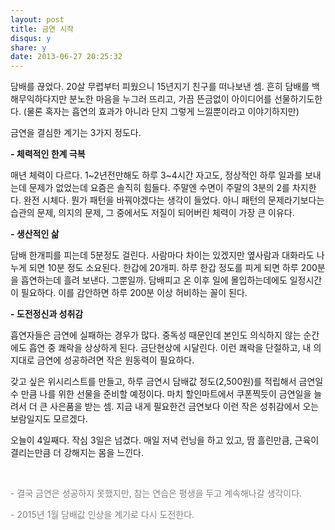 ```yaml
---
layout: post
title: 금연 시작 
disqus: y
share: y
date: 2013-06-27 20:25:32
---
```


담배를 끊었다. 20살 무렵부터 피웠으니 15년지기 친구를 떠나보낸 셈. 흔히 담배를 백해무익하다지만 분노한 마음을 누그러 뜨리고, 가끔 뜬금없이 아이디어를 선물하기도한다. (물론 혹자는 흡연의 효과가 아니라 단지 그렇게 느낄뿐이라고 이야기하지만)

금연을 결심한 계기는 3가지 정도다. 

**- 체력적인 한계 극복**

매년 체력이 다르다. 1~2년전만해도 하루 3~4시간 자고도, 정상적인 하루 일과를 보내는데 문제가 없었는데 요즘은 솔직히 힘들다. 
주말엔 수면이 주말의 3분의 2를 차지한다. 완전 시체다. 뭔가 패턴을 바꿔야겠다는 생각이 들었다. 아니 패턴의 문제라기보다는 습관의 문제, 의지의 문제, 그 중에서도 저질이 되어버린 체력이 가장 큰 이유다. 


**- 생산적인 삶**

담배 한개피를 피는데 5분정도 걸린다. 사람마다 차이는 있겠지만 옆사람과 대화라도 나누게 되면 10분 정도 소요된다. 한갑에 20개피. 하루 한갑 정도를 피게 되면 하루 200분을 흡연하는데 흘려 보낸다. 그뿐일까. 담배피고 온 이후 일에 몰입하는데에도 일정시간이 필요하다. 이를 감안하면 하루 200분 이상 허비하는 꼴이 된다. 

**- 도전정신과 성취감**

흡연자들은 금연에 실패하는 경우가 많다. 중독성 때문인데 본인도 의식하지 않는 순간에도 흡연 중 쾌락을 상상하게 된다. 금단현상에 시달린다. 이런 쾌락을 단절하고, 내 의지대로 금연에 성공하려면 작은 원동력이 필요하다. 

갖고 싶은 위시리스트를 만들고, 하루 금연시 담배값 정도(2,500원)를 적립해서 금연일 수 만큼 나를 위한 선물을 준비할 예정이다. 마치 할인마트에서 쿠폰찍듯이 금연일을 늘려서 더 큰 사은품을 받는 셈. 지금 내게 필요한건 금연보다 이런 작은 성취감에서 오는 보람일지도 모르겠다. 

오늘이 4일째다. 작심 3일은 넘겼다. 매일 저녁 런닝을 하고 있고, 땀 흘린만큼, 근육이 결리는만큼 더 강해지는 몸을 느낀다. 


<br>

<font color=gray> - 결국 금연은 성공하지 못했지만, 참는 연습은 평생을 두고 계속해나갈 생각이다.</font>

<font color=gray>
- 2015년 1월 담배값 인상을 계기로 다시 도전한다. 
